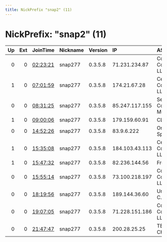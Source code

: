 ```yaml
---
title: NickPrefix "snap2" (11)
---
```


# NickPrefix: "snap2" (11)

|   Up |   Ext | JoinTime                                                                                            | Nickname   | Version   | IP             | AS                                       | CC   |   ORp |   Dirp | OS    | Contact   |   eFamMembers |
|-----:|------:|:----------------------------------------------------------------------------------------------------|:-----------|:----------|:---------------|:-----------------------------------------|:-----|------:|-------:|:------|:----------|--------------:|
|    0 |     0 | [02:23:21](https://metrics.torproject.org/rs.html#details/13A4292DAE9EDAB69332A96AE1D8662CBA956AEC) | snap277    | 0.3.5.8   | 71.231.234.87  | Comcast Cable Communications, LLC        | us   | 44621 |      0 | Linux | None      |             1 |
|    1 |     0 | [07:01:59](https://metrics.torproject.org/rs.html#details/FDA27162F167F9D920ECEEA9276F7D13B86BCB2D) | snap277    | 0.3.5.8   | 174.21.67.28   | CenturyLink Communications, LLC          | us   | 38721 |      0 | Linux | None      |             1 |
|    0 |     0 | [08:31:25](https://metrics.torproject.org/rs.html#details/9E5190FE63BFDF1009BACBCF5045E1889042B5C5) | snap277    | 0.3.5.8   | 85.247.117.155 | Servicos De Comunicacoes E Multimedia S. | pt   | 41769 |      0 | Linux | None      |             1 |
|    1 |     0 | [09:00:06](https://metrics.torproject.org/rs.html#details/9A2BB95BC50A822632902D7B5E60E02BFDAFB20E) | snap277    | 0.3.5.8   | 179.159.60.91  | CLARO S.A.                               | br   | 38921 |      0 | Linux | None      |             1 |
|    0 |     0 | [14:52:26](https://metrics.torproject.org/rs.html#details/E59335F85650CB22A1850F3C0E250EDB6B7334CE) | snap277    | 0.3.5.8   | 83.9.6.222     | Orange Polska Spolka Akcyjna             | pl   | 39949 |      0 | Linux | None      |             1 |
|    1 |     0 | [15:35:08](https://metrics.torproject.org/rs.html#details/EE5C528EE3C724E08BDB07C70FE43108E4CABCA9) | snap277    | 0.3.5.8   | 184.103.43.113 | CenturyLink Communications, LLC          | us   | 38355 |      0 | Linux | None      |             1 |
|    1 |     0 | [15:47:32](https://metrics.torproject.org/rs.html#details/E4C15DAB160B0ABF395A68C145E042C2E1FF2CA8) | snap277    | 0.3.5.8   | 82.236.144.56  | Free SAS                                 | fr   | 37069 |      0 | Linux | None      |             1 |
|    0 |     0 | [15:55:14](https://metrics.torproject.org/rs.html#details/95131272674A1B6702AF38A2293EBE7E0BFC0B4C) | snap277    | 0.3.5.8   | 73.100.218.197 | Comcast Cable Communications, LLC        | us   | 45755 |      0 | Linux | None      |             1 |
|    0 |     0 | [18:19:56](https://metrics.torproject.org/rs.html#details/903CCCA3268E464B4C49C9B15CCE2A7914F618C9) | snap277    | 0.3.5.8   | 189.144.36.60  | Uninet S.A. de C.V.                      | mx   | 40779 |      0 | Linux | None      |             1 |
|    0 |     0 | [19:07:05](https://metrics.torproject.org/rs.html#details/A6BC975E06BA85B27246D1885243B6ACD976407C) | snap277    | 0.3.5.8   | 71.228.151.186 | Comcast Cable Communications, LLC        | us   | 44339 |      0 | Linux | None      |             1 |
|    0 |     0 | [21:47:47](https://metrics.torproject.org/rs.html#details/30B576AABBE40465322DA19BA9B4118C2B185955) | snap277    | 0.3.5.8   | 200.28.25.25   | TELEFu00D3NICA CHILE S.A.                | cl   | 36409 |      0 | Linux | None      |             1 |
